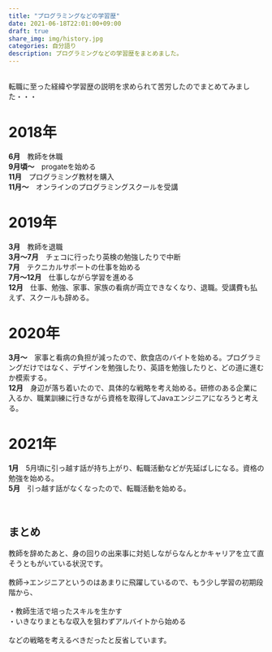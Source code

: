 ```yaml
---
title: "プログラミングなどの学習歴"
date: 2021-06-18T22:01:00+09:00
draft: true
share_img: img/history.jpg
categories: 自分語り
description: プログラミングなどの学習歴をまとめました。
---
```


<br>
転職に至った経緯や学習歴の説明を求められて苦労したのでまとめてみました・・・

# 2018年
**6月**　教師を休職  
**9月頃〜**　progateを始める  
**11月**　プログラミング教材を購入  
**11月〜**　オンラインのプログラミングスクールを受講  

# 2019年
**3月**　教師を退職  
**3月〜7月**　チェコに行ったり英検の勉強したりで中断  
**7月**　テクニカルサポートの仕事を始める  
**7月〜12月**　仕事しながら学習を進める  
**12月**　仕事、勉強、家事、家族の看病が両立できなくなり、退職。受講費も払えず、スクールも辞める。  

# 2020年
**3月〜**　家事と看病の負担が減ったので、飲食店のバイトを始める。プログラミングだけではなく、デザインを勉強したり、英語を勉強したりと、どの道に進むか模索する。  
**12月**　身辺が落ち着いたので、具体的な戦略を考え始める。研修のある企業に入るか、職業訓練に行きながら資格を取得してJavaエンジニアになろうと考える。  

# 2021年
**1月**　5月頃に引っ越す話が持ち上がり、転職活動などが先延ばしになる。資格の勉強を始める。  
**5月**　引っ越す話がなくなったので、転職活動を始める。  

<br>

## まとめ
教師を辞めたあと、身の回りの出来事に対処しながらなんとかキャリアを立て直そうともがいている状況です。  
<br>
教師→エンジニアというのはあまりに飛躍しているので、もう少し学習の初期段階から、  
<br>
・教師生活で培ったスキルを生かす  
・いきなりまともな収入を狙わずアルバイトから始める  
<br>
などの戦略を考えるべきだったと反省しています。